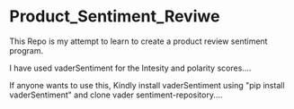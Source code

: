 # Product_Sentiment_Reviwe

This Repo is my attempt to learn to create a product review sentiment program. 

I have used vaderSentiment for the Intesity and polarity scores.... 

If anyone wants to use this, Kindly install vaderSentiment using "pip install vaderSentiment" and clone vader sentiment-repository....

